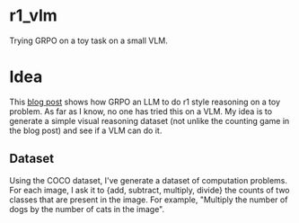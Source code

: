 # r1_vlm
Trying GRPO on a toy task on a small VLM.


# Idea
This [blog post](https://www.philschmid.de/mini-deepseek-r1) shows how GRPO an LLM to do r1 style reasoning
on a toy problem. As far as I know, no one has tried this on a VLM. My idea is to generate a simple visual reasoning
dataset (not unlike the counting game in the blog post) and see if a VLM can do it.

## Dataset
Using the COCO dataset, I've generate a dataset of computation problems. For each image, I ask it to {add, subtract, multiply, divide}
the counts of two classes that are present in the image. For example, "Multiply the number of dogs by the number of cats in the image".


